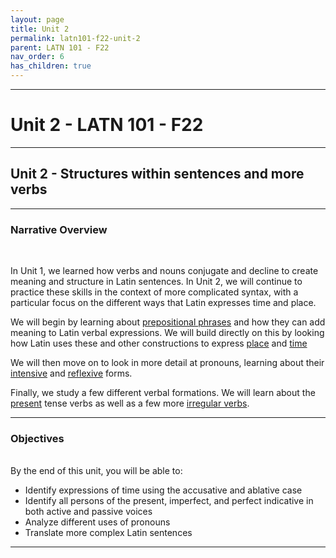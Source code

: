 ```yaml
---
layout: page
title: Unit 2
permalink: latn101-f22-unit-2
parent: LATN 101 - F22
nav_order: 6
has_children: true
---
```

***

# Unit 2 - LATN 101 - F22

***

## Unit 2 - Structures within sentences and more verbs

***

### Narrative Overview
&nbsp;

In Unit 1, we learned how verbs and nouns conjugate and decline to create meaning and structure in Latin sentences. In Unit 2, we will continue to practice these skills in the context of more complicated syntax, with a particular focus on the different ways that Latin expresses time and place.

We will begin by learning about [prepositional phrases](https://lingualatina.github.io/textbook/2021-2022/03-place-and-time/#prepositional-phrases) and how they can add meaning to Latin verbal expressions. We will build directly on this by looking how Latin uses these and other constructions to express [place](https://lingualatina.github.io/textbook/2021-2022/03-place-and-time/#expressions-of-place) and [time](https://lingualatina.github.io/textbook/2021-2022/03-place-and-time/#expressions-of-time)

We will then move on to look in more detail at pronouns, learning about their [intensive](https://lingualatina.github.io/textbook/2021-2022/01-nouns-adjs-pron/pronouns/#intensives) and [reflexive](https://lingualatina.github.io/textbook/2021-2022/09-pron-dep-irreg/#reflexive-pronouns) forms. 

Finally, we study a few different verbal formations. We will learn about the [present](https://lingualatina.github.io/textbook/presentation/02-verbs/present/) tense verbs as well as a few more [irregular verbs](https://lingualatina.github.io/textbook/2021-2022/09-pron-dep-irreg/#irregular-verbs). 

***

### Objectives
&nbsp;  
By the end of this unit, you will be able to:

- Identify expressions of time using the accusative and ablative case
- Identify all persons of the present, imperfect, and perfect indicative in both active and passive voices
- Analyze different uses of pronouns
- Translate more complex Latin sentences

***
